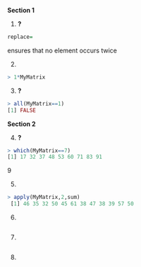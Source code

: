 **Section 1**

1. **?**
````R
replace=
````
ensures that no element occurs twice

2.
````R
> 1*MyMatrix
````

3. **?**
````R
> all(MyMatrix==1)
[1] FALSE
````

**Section 2**

4. **?**
````R
> which(MyMatrix==7)
[1] 17 32 37 48 53 60 71 83 91
````
9

5.
````R
> apply(MyMatrix,2,sum)
 [1] 46 35 32 50 45 61 38 47 38 39 57 50
 ````
 
 6.
 ````R
````

7.
````R
````

8.
````R
````
